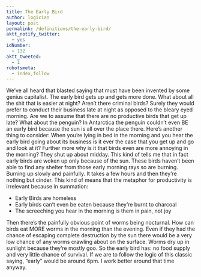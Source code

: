 ```yaml
---
title: The Early Bird
author: logician
layout: post
permalink: /definitions/the-early-bird/
aktt_notify_twitter:
  - yes
idNumber:
  - 132
aktt_tweeted:
  - 1
robotsmeta:
  - index,follow
---
```

We&#8217;ve all heard that blasted saying that must have been invented by some genius capitalist. <!--more-->The early bird gets up and gets more done. What about all the shit that is easier at night? Aren&#8217;t there criminal birds? Surely they would prefer to conduct their business late at night as opposed to the bleary eyed morning. Are we to assume that there are no productive birds that get up late? What about the penguin? In Antarctica the penguin couldn&#8217;t even BE an early bird because the sun is all over the place there. Here&#8217;s another thing to consider: When you&#8217;re lying in bed in the morning and you hear the early bird going about its business is it ever the case that you get up and go and look at it? Further more why is it that birds even are more annoying in the morning? They shut up about midday. This kind of tells me that in fact early birds are woken up only because of the sun. These birds haven&#8217;t been able to find any shelter from those early morning rays so are burning. Burning up slowly and painfully. It takes a few hours and then they&#8217;re nothing but cinder. This kind of means that the metaphor for productivity is irrelevant because in summation:

  * Early Birds are homeless
  * Early birds can&#8217;t even be eaten because they&#8217;re burnt to charcoal
  * The screeching you hear in the morning is them in pain, not joy

Then there&#8217;s the painfully obvious point of worms being nocturnal. How can birds eat MORE worms in the morning than the evening. Even if they had the chance of escaping complete destruction by the sun there would be a very low chance of any worms crawling about on the surface. Worms dry up in sunlight because they&#8217;re mostly goo. So the early bird has: no food supply and very little chance of survival. If we are to follow the logic of this classic saying, &#8220;early&#8221; would be around 6pm. I work better around that time anyway.
